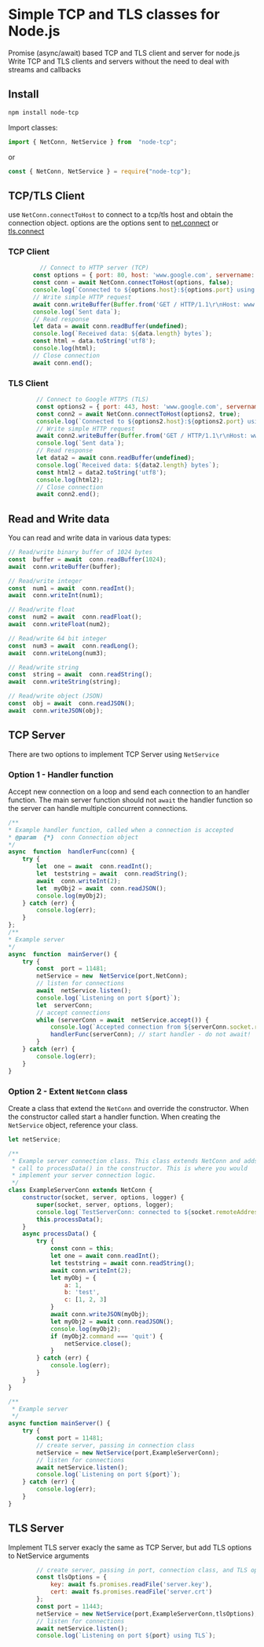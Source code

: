 # Simple TCP and TLS classes for Node.js

 Promise (async/await) based TCP and TLS client and server for node.js
Write TCP and TLS clients and servers without the need to deal with streams and callbacks

## Install

```bash
npm install node-tcp
 ```
 
Import classes:
```js
import { NetConn, NetService } from  "node-tcp";
```
or
```js
const { NetConn, NetService } = require("node-tcp");
```
 
 ## TCP/TLS Client
 use `NetConn.connectToHost` to connect to a tcp/tls host and obtain the connection object. options are the options sent to [net.connect](https://nodejs.org/api/net.html#socketconnect) or  [tls.connect](https://nodejs.org/api/tls.html#tlsconnectoptions-callback)
 ### TCP Client
 ```js
          // Connect to HTTP server (TCP)
        const options = { port: 80, host: 'www.google.com', servername: 'www.google.com' }        
        const conn = await NetConn.connectToHost(options, false);
        console.log(`Connected to ${options.host}:${options.port} using TCP`);
        // Write simple HTTP request
        await conn.writeBuffer(Buffer.from('GET / HTTP/1.1\r\nHost: www.google.com\r\n\r\n', 'utf8'));
        console.log(`Sent data`);
        // Read response
        let data = await conn.readBuffer(undefined);
        console.log(`Received data: ${data.length} bytes`);        
        const html = data.toString('utf8');
        console.log(html);
        // Close connection
        await conn.end();   
 ```
 ### TLS Client
```js
        // Connect to Google HTTPS (TLS)
        const options2 = { port: 443, host: 'www.google.com', servername: 'www.google.com' }
        const conn2 = await NetConn.connectToHost(options2, true);
        console.log(`Connected to ${options2.host}:${options2.port} using TLS`);
        // Write simple HTTP request
        await conn2.writeBuffer(Buffer.from('GET / HTTP/1.1\r\nHost: www.google.com\r\n\r\n', 'utf8'));
        console.log(`Sent data`);
        // Read response
        let data2 = await conn.readBuffer(undefined);
        console.log(`Received data: ${data2.length} bytes`);        
        const html2 = data2.toString('utf8');
        console.log(html2);
        // Close connection
        await conn2.end();
```

## Read and Write data
You can read and write data in various data types:
```js
// Read/write binary buffer of 1024 bytes
const  buffer = await  conn.readBuffer(1024);
await  conn.writeBuffer(buffer);

// Read/write integer
const  num1 = await  conn.readInt();
await  conn.writeInt(num1);

// Read/write float
const  num2 = await  conn.readFloat();
await  conn.writeFloat(num2);

// Read/write 64 bit integer
const  num3 = await  conn.readLong();
await  conn.writeLong(num3);

// Read/write string
const  string = await  conn.readString();
await  conn.writeString(string);

// Read/write object (JSON)
const  obj = await  conn.readJSON();
await  conn.writeJSON(obj);
``` 

## TCP Server
There are two options to implement TCP Server using `NetService` 
### Option 1 - Handler function
Accept new connection on a loop and send each connection to an handler function. The main server function should not `await` the handler function so the server can handle multiple concurrent connections. 
```js
/**
* Example handler function, called when a connection is accepted
* @param  {*}  conn Connection object
*/
async  function  handlerFunc(conn) {
	try {
		let  one = await  conn.readInt();
		let  teststring = await  conn.readString();
		await  conn.writeInt(2);
		let  myObj2 = await  conn.readJSON();
		console.log(myObj2);	
	} catch (err) {
		console.log(err);
	}
};
/**
* Example server
*/
async  function  mainServer() {
	try {
		const  port = 11481;
		netService = new  NetService(port,NetConn);
		// listen for connections
		await  netService.listen();
		console.log(`Listening on port ${port}`);
		let  serverConn;
		// accept connections
		while (serverConn = await  netService.accept()) {
			console.log(`Accepted connection from ${serverConn.socket.remoteAddress}:${serverConn.socket.remotePort}`);
			handlerFunc(serverConn); // start handler - do not await!
		}
	} catch (err) {
		console.log(err);
	}
}
```
### Option 2 - Extent `NetConn` class 
Create a class that extend the `NetConn` and override the constructor. When the constructor called start a handler function.
When creating the  `NetService`  object, reference your class.
```js
let netService;

/**
 * Example server connection class. This class extends NetConn and adds
 * call to processData() in the constructor. This is where you would
 * implement your server connection logic.
 */
class ExampleServerConn extends NetConn {
    constructor(socket, server, options, logger) {
        super(socket, server, options, logger);
        console.log(`TestServerConn: connected to ${socket.remoteAddress}:${socket.remotePort}`);       
        this.processData();
    }
    async processData() {
        try {        
            const conn = this;
            let one = await conn.readInt();      
            let teststring = await conn.readString();       
            await conn.writeInt(2);
            let myObj = {
                a: 1,
                b: 'test',
                c: [1, 2, 3]
            }
            await conn.writeJSON(myObj);
            let myObj2 = await conn.readJSON();
            console.log(myObj2);
            if (myObj2.command === 'quit') {
                netService.close();
            }
        } catch (err) {
            console.log(err);       
        }
    }
}

/**
 * Example server
 */
async function mainServer() {
    try {
        const port = 11481;
        // create server, passing in connection class
        netService = new NetService(port,ExampleServerConn);
        // listen for connections
        await netService.listen();
        console.log(`Listening on port ${port}`);       
    } catch (err) {
        console.log(err);
    }
}
```
## TLS Server
Implement TLS server exacly the same as TCP Server, but add TLS options to NetService arguments
```js
        // create server, passing in port, connection class, and TLS options
        const tlsOptions = {
            key: await fs.promises.readFile('server.key'),
            cert: await fs.promises.readFile('server.crt')
        };        
        const port = 11443;
        netService = new NetService(port,ExampleServerConn,tlsOptions);
        // listen for connections
        await netService.listen();
        console.log(`Listening on port ${port} using TLS`);
```